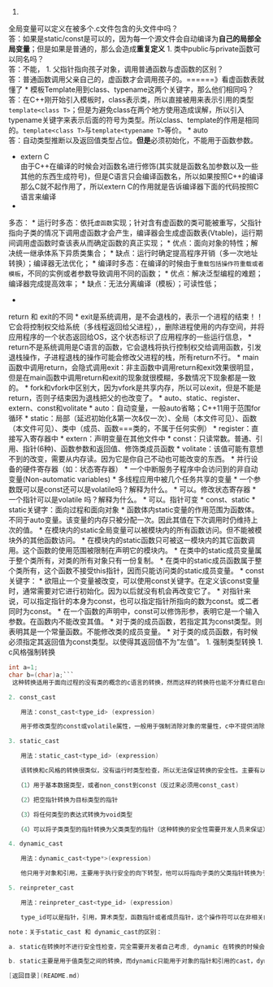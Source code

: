 1. 
全局变量可以定义在被多个.c文件包含的头文件中吗？<br>
答：如果是static/const是可以的，因为每一个源文件会自动编译为**自己的局部全局变量**；但是如果是普通的，那么会造成**重复定义**
1. 
类中public与private函数可以同名吗？<br>
答：不能，
1. 
父指针指向孩子对象，调用普通函数与虚函数的区别？<br>
答：普通函数调用父亲自己的，虚函数才会调用孩子的。======》看虚函数表就懂了
* 
模板Template用到class、typename这两个关键字，那么他们相同吗？<br>
答：在C++刚开始引入模板时，class表示类，所以直接被用来表示引用的类型```template<class T>```；但是为避免class在两个地方使用造成误解，所以引入typename关键字来表示后面的符号为类型。所以class、template的作用是相同的。```template<class T>```与```template<typename T>```等价。
* 
auto<br>
答：自动类型推断以及返回值类型占位。**但是**必须初始化，不能用于函数参数。
* extern C<br>
由于C++在编译的时候会对函数名进行修饰(其实就是函数名加参数以及一些其他的东西生成符号)，但是C语言只会编译函数名，所以如果按照C++的编译那么C就不起作用了，所以extern C的作用就是告诉编译器下面的代码按照C语言来编译
* 
多态：
    * 
运行时多态：依托```虚函数```实现；针对含有虚函数的类可能被重写，父指针指向子类的情况下调用虚函数才会产生，编译器会生成虚函数表(Vtable)，运行期间调用虚函数时查该表从而确定函数的真正实现；
        * 优点：面向对象的特性；解决统一继承体系下异质类集合；
        * 缺点：运行时确定提高程序开销（多一次地址转换）；编译器无法优化；
    * 
编译时多态：在编译的时候由于```重载包括操作符重载或者模板```，不同的实例或者参数导致调用不同的函数；
        * 优点：解决泛型编程的难题；编译器完成提高效率；
        * 缺点：无法分离编译（模板）；可读性低；

* 
return 和 exit的不同
    * 
exit是系统调用，是不会退栈的，表示一个进程的结束！！它会将控制权交给系统（多线程返回给父进程），，删除进程使用的内存空间，并将应用程序的一个状态返回给OS，这个状态标识了应用程序的一些运行信息，
    * return不是系统调用是C语言的函数，它会退栈将执行控制权交给调用函数，引发退栈操作，子进程退栈的操作可能会修改父进程的栈，所有return不行。
    * main函数中调用return，会隐式调用exit：非主函数中调用return和exit效果很明显，但是在main函数中调用return和exit的现象就很模糊，多数情况下现象都是一致的。
    * fork和vfork中区别大，因为vfork是共享内存，所以可以exit，但是不能是return，否则子结束因为退栈把父的也改变了。
* 
auto、static、register、extern、const和volitate
    * auto：自动变量，一般auto省略；C++11用于范围for循环
    * static：局部（延迟初始化&第一次&仅一次）、全局（本文件可见）、函数（本文件可见）、类中（成员、函数===类的，不属于任何实例）
    * register：直接写入寄存器中
    * extern：声明变量在其他文件中
    * const：只读常数。普通、引用、指针(6种)、函数参数和返回值、修饰类成员函数
    * volitate：该值可能有意想不到的改变，需要从内存读。因为它是你自己不动也可能改变的东西。
        * 并行设备的硬件寄存器（如：状态寄存器）
        * 一个中断服务子程序中会访问到的非自动变量(Non-automatic variables)
        * 多线程应用中被几个任务共享的变量
        * 一个参数既可以是const还可以是volatile吗？解释为什么。
            * 可以。修改状态寄存器 
        * 一个指针可以是volatile 吗？解释为什么。
            * 可以。指针可变
* 
const、static
    * 
static关键字：面向过程和面向对象
        * 
函数体内static变量的作用范围为函数体。不同于auto变量。该变量的内存只被分配一次。因此其值在下次调用时仍维持上次的值。
        * 
在模块内的static全局变量可以被模块内的所有函数访问。但不能被模块外的其他函数访问。
        * 
在模块内的static函数只可被这一模块内的其它函数调用。这个函数的使用范围被限制在声明它的模块内。
        * 
在类中的static成员变量属于整个类所有，对类的所有对象只有一份复制。
        * 
在类中的static成员函数属于整个类所有，这个函数不接受this指针，因而只能访问类的static成员变量。
    * 
const关键字：
        * 
欲阻止一个变量被改变，可以使用const关键字。在定义该const变量时，通常需要对它进行初始化。因为以后就没有机会再改变它了。
        * 
对指针来说，可以指定指针的本身为const，也可以指定指针所指向的数为const。或二者同时为const。
        * 
在一个函数的声明中，const可以修饰形参，表明它是一个输入参数。在函数内不能改变其值。
        * 
对于类的成员函数，若指定其为const类型。则表明其是一个常量函数。不能修改类的成员变量。
        * 
对于类的成员函数，有时候必须指定其返回值为const类型。以使得其返回值不为“左值”。 
1. 
强制类型转换
    1. c风格强制转换
```C
int a=1;
char b=(char)a;```
 这种转换适用于面向过程的没有类的概念的c语言的转换，然而这样的转换符也能不分青红皂白的应用于类和类的指针，没有安全检查。转换后格式依然bubian

2. const_cast

　　用法：const_cast<type_id> (expression)

　　用于修改类型的const或volatile属性，一般用于强制消除对象的常量性，c中不提供消除这const的机制

3. static_cast

　　用法：static_cast<type_id> (expression)

　　该转换和c风格的转换很类似，没有运行时类型检查，所以无法保证转换的安全性。主要有以下几种用法：

　　（1）用于基本数据类型，或者non_const到const（反过来必须用const_cast)

　　（2）把空指针转换为目标类型的指针

　　（3）将任何类型的表达式转换为void类型

　　（4）可以将子类类型的指针转换为父类类型的指针（这种转换的安全性需要开发人员来保证）

4. dynamic_cast

　　用法：dynamic_cast<type*>(expression)

　　他只用于对象和引用，主要用于执行安全的向下转型，他可以将指向子类的父类指针转换为子类指针，但是要求父类有虚函数，如果转换为指针类型失败则返回NULL，如果是引用类型转换失败则跑出bad_cast的异常

5. reinpreter_cast

　　用法：reinpreter_cast<type_id> (expression)

　　type_id可以是指针，引用，算术类型，函数指针或者成员指针，这个操作符可以在非相关的类型之间转换，操作只是简单的从一个指针到别的指针的值得二进制拷贝，在类型之间指向的内容不作任何类型的检查和转换。

note：关于static_cast 和 dynamic_cast的区别：

a. static在转换时不进行安全性检查，完全需要开发者自己考虑, dynamic 在转换的时候会进行安全性检查，如果是指针类型的转换失败返回NULL，如果是引用类型的转换失败，则跑出bad_cast 异常。

b. static主要是用于值类型之间的转换，而dynamic只能用于对象的指针和引用的cast，dynamic是向下的转换，而且要求父类有虚函数，否则会编译出错。

[返回目录](README.md)